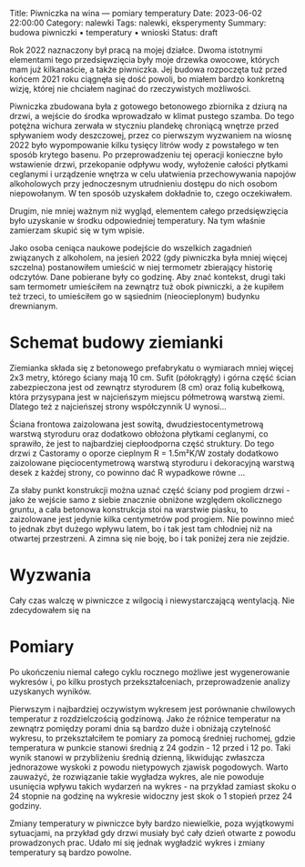 Title: Piwniczka na wina — pomiary temperatury
Date: 2023-06-02 22:00:00
Category: nalewki
Tags: nalewki, eksperymenty
Summary: budowa piwniczki • temperatury • wnioski
Status: draft

Rok 2022 naznaczony był pracą na mojej działce. Dwoma istotnymi elementami tego przedsięwzięcia były moje drzewka owocowe, których mam już kilkanaście, a także piwniczka. Jej budowa rozpoczęta tuż przed końcem 2021 roku ciągnęła się dość powoli, bo miałem bardzo konkretną wizję, której nie chciałem naginać do rzeczywistych możliwości. 

Piwniczka zbudowana była z gotowego betonowego zbiornika z dziurą na drzwi, a wejście do środka wprowadzało w klimat pustego szamba. Do tego potężna wichura zerwała w styczniu plandekę chroniącą wnętrze przed spływaniem wody deszczowej, przez co pierwszym wyzwaniem na wiosnę 2022 było wypompowanie kilku tysięcy litrów wody z powstałego w ten sposób krytego basenu. Po przeprowadzeniu tej operacji konieczne było wstawienie drzwi, przekopanie odpływu wody, wyłożenie całości płytkami ceglanymi i urządzenie wnętrza w celu ułatwienia przechowywania napojów alkoholowych przy jednoczesnym utrudnieniu dostępu do nich osobom niepowołanym. W ten sposób uzyskałem dokładnie to, czego oczekiwałem.

Drugim, nie mniej ważnym niż wygląd, elementem całego przedsięwzięcia było uzyskanie w środku odpowiedniej temperatury. Na tym właśnie zamierzam skupić się w tym wpisie.

Jako osoba ceniąca naukowe podejście do wszelkich zagadnień związanych z alkoholem, na jesień 2022 (gdy piwniczka była mniej więcej szczelna) postanowiłem umieścić w niej termometr zbierający historię odczytów. Dane pobierane były co godzinę. Aby znać kontekst, drugi taki sam termometr umieściłem na zewnątrz tuż obok piwniczki, a że kupiłem też trzeci, to umieściłem go w sąsiednim (nieocieplonym) budynku drewnianym.

# Schemat budowy ziemianki

Ziemianka składa się z betonowego prefabrykatu o wymiarach mniej więcej 2x3 metry, którego ściany mają 10 cm. Sufit (półokrągły) i górna część ścian zabezpieczona jest od zewnątrz styrodurem (8 cm) oraz folią kubełkową, która przysypana jest w najcieńszym miejscu półmetrową warstwą ziemi. Dlatego też z najcieńszej strony współczynnik U wynosi...

Ściana frontowa zaizolowana jest sowitą, dwudziestocentymetrową warstwą styroduru oraz dodatkowo obłożona płytkami ceglanymi, co sprawiło, że jest to najbardziej ciepłoodporna część struktury. Do tego drzwi z Castoramy o oporze cieplnym R = 1.5m²K/W zostały dodatkowo zaizolowane pięciocentymetrową warstwą styroduru i dekoracyjną warstwą desek z każdej strony, co powinno dać R wypadkowe równe ...

Za słaby punkt konstrukcji można uznać część ściany pod progiem drzwi - jako że wejście samo z siebie znacznie obniżone względem okolicznego gruntu, a cała betonowa konstrukcja stoi na warstwie piasku, to zaizolowane jest jedynie kilka centymetrów pod progiem. Nie powinno mieć to jednak zbyt dużego wpływu latem, bo i tak jest tam chłodniej niż na otwartej przestrzeni. A zimna się nie boję, bo i tak poniżej zera nie zejdzie.

# Wyzwania

Cały czas walczę w piwniczce z wilgocią i niewystarczającą wentylacją. Nie zdecydowałem się na 

# Pomiary

Po ukończeniu niemal całego cyklu rocznego możliwe jest wygenerowanie wykresów i, po kilku prostych przekształceniach, przeprowadzenie analizy uzyskanych wyników.

Pierwszym i najbardziej oczywistym wykresem jest porównanie chwilowych temperatur z rozdzielczością godzinową. Jako że różnice temperatur na zewnątrz pomiędzy porami dnia są bardzo duże i obniżają czytelność wykresu, to przekształciłem te pomiary za pomocą średniej ruchomej, gdzie temperatura w punkcie stanowi średnią z 24 godzin - 12 przed i 12 po. Taki wynik stanowi w przybliżeniu średnią dzienną, likwidując zwłaszcza jednorazowe wyskoki z powodu nietypowych zjawisk pogodowych. Warto zauważyć, że rozwiązanie takie wygładza wykres, ale nie powoduje usunięcia wpływu takich wydarzeń na wykres - na przykład zamiast skoku o 24 stopnie na godzinę na wykresie widoczny jest skok o 1 stopień przez 24 godziny.

Zmiany temperatury w piwniczce były bardzo niewielkie, poza wyjątkowymi sytuacjami, na przykład gdy drzwi musiały być cały dzień otwarte z powodu prowadzonych prac. Udało mi się jednak wygładzić wykres i zmiany temperatury są bardzo powolne.